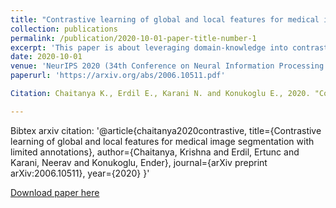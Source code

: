 ```yaml
---
title: "Contrastive learning of global and local features for medical image segmentation with limited annotations"
collection: publications
permalink: /publication/2020-10-01-paper-title-number-1
excerpt: 'This paper is about leveraging domain-knowledge into contrastive learning strategies used to pre-train for a good network initializaiton. Additionally, we devise a local loss, an extension of contrastive loss, that was found useful for segmentation tasks.'
date: 2020-10-01
venue: 'NeurIPS 2020 (34th Conference on Neural Information Processing Systems)'
paperurl: 'https://arxiv.org/abs/2006.10511.pdf'

Citation: Chaitanya K., Erdil E., Karani N. and Konukoglu E., 2020. "Contrastive learning of global and local features for medical image segmentation with limited annotations." arXiv preprint arXiv:2006.10511.

---
```


Bibtex arxiv citation: '@article{chaitanya2020contrastive,
  title={Contrastive learning of global and local features for medical image segmentation with limited annotations},
  author={Chaitanya, Krishna and Erdil, Ertunc and Karani, Neerav and Konukoglu, Ender},
  journal={arXiv preprint arXiv:2006.10511},
  year={2020}
}'

[Download paper here](https://arxiv.org/abs/2006.10511.pdf)

